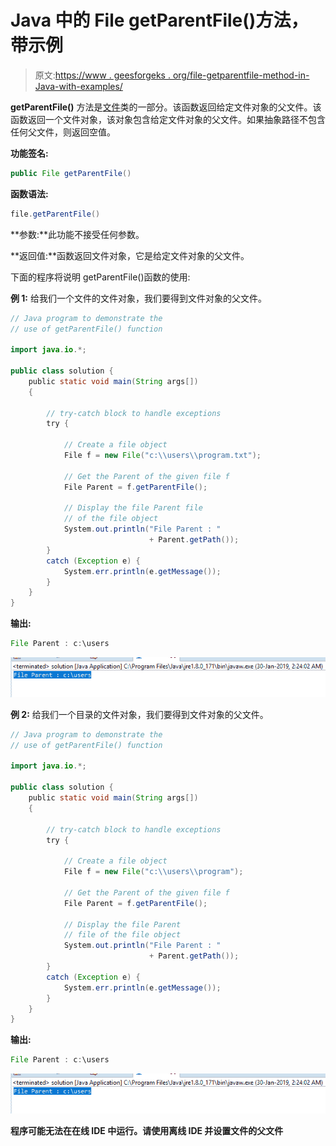 # Java 中的 File getParentFile()方法，带示例

> 原文:[https://www . geesforgeks . org/file-getparentfile-method-in-Java-with-examples/](https://www.geeksforgeeks.org/file-getparentfile-method-in-java-with-examples/)

**getParentFile()** 方法是[文件](https://www.geeksforgeeks.org/File-class-in-java/)类的一部分。该函数返回给定文件对象的父文件。该函数返回一个文件对象，该对象包含给定文件对象的父文件。如果抽象路径不包含任何父文件，则返回空值。

**功能签名:**

```java
public File getParentFile()
```

**函数语法:**

```java
file.getParentFile()
```

**参数:**此功能不接受任何参数。

**返回值:**函数返回文件对象，它是给定文件对象的父文件。

下面的程序将说明 getParentFile()函数的使用:

**例 1:** 给我们一个文件的文件对象，我们要得到文件对象的父文件。

```java
// Java program to demonstrate the
// use of getParentFile() function

import java.io.*;

public class solution {
    public static void main(String args[])
    {

        // try-catch block to handle exceptions
        try {

            // Create a file object
            File f = new File("c:\\users\\program.txt");

            // Get the Parent of the given file f
            File Parent = f.getParentFile();

            // Display the file Parent file
            // of the file object
            System.out.println("File Parent : "
                               + Parent.getPath());
        }
        catch (Exception e) {
            System.err.println(e.getMessage());
        }
    }
}
```

**输出:**

```java
File Parent : c:\users

```

![](img/113feae8462a70bdd7988a451c6bbea1.png)

**例 2:** 给我们一个目录的文件对象，我们要得到文件对象的父文件。

```java
// Java program to demonstrate the
// use of getParentFile() function

import java.io.*;

public class solution {
    public static void main(String args[])
    {

        // try-catch block to handle exceptions
        try {

            // Create a file object
            File f = new File("c:\\users\\program");

            // Get the Parent of the given file f
            File Parent = f.getParentFile();

            // Display the file Parent
            // file of the file object
            System.out.println("File Parent : "
                               + Parent.getPath());
        }
        catch (Exception e) {
            System.err.println(e.getMessage());
        }
    }
}
```

**输出:**

```java
File Parent : c:\users

```

![](img/113feae8462a70bdd7988a451c6bbea1.png)

**程序可能无法在在线 IDE 中运行。请使用离线 IDE 并设置文件的父文件**